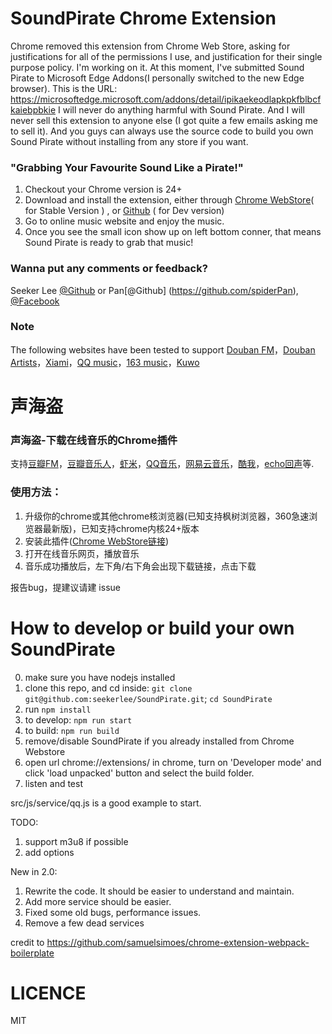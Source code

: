 SoundPirate Chrome Extension
============

Chrome removed this extension from Chrome Web Store, asking for justifications for all of the permissions I use, and justification for their single purpose policy. I'm working on it.
At this moment, I've submitted Sound Pirate to Microsoft Edge Addons(I personally switched to the new Edge browser). This is the URL: https://microsoftedge.microsoft.com/addons/detail/ipikaekeodlapkpkfblbcfkaiebpbkie
I will never do anything harmful with Sound Pirate. And I will never sell this extension to anyone else (I got quite a few emails asking me to sell it). And you guys can always use the source code to build you own Sound Pirate without installing from any store if you want.

### "Grabbing Your Favourite Sound Like a Pirate!"

1. Checkout your Chrome version is 24+
2. Download and install the extension, either through [Chrome WebStore](https://chrome.google.com/webstore/detail/声海盗/idleenniidjlnmnjkjmmnocnkmjibadd)( for Stable Version ) , or [Github](https://github.com/spiderPan/Sound-Pirate) ( for Dev version)
3. Go to online music website and enjoy the music.
4. Once you see the small icon show up on left bottom conner, that means Sound Pirate is ready to grab that music!

### Wanna put any comments or feedback?
Seeker Lee [@Github](https://github.com/seekerlee) or
Pan[@Github] (https://github.com/spiderPan), [@Facebook](https://www.facebook.com/banglanfeng.pan)

### Note
The following websites have been tested to support 
[Douban FM](http://douban.fm/)，[Douban Artists](http://music.douban.com/artists/)，[Xiami](http://www.xiami.com/)，[QQ music](http://y.qq.com/)，[163 music](http://music.163.com/)，[Kuwo](http://kuwo.cn)


声海盗
============

### 声海盗-下载在线音乐的Chrome插件
支持[豆瓣FM](http://douban.fm/)，[豆瓣音乐人](http://music.douban.com/artists/)，[虾米](http://www.xiami.com/)，[QQ音乐](http://y.qq.com/)，[网易云音乐](http://music.163.com/)，[酷我](http://kuwo.cn)，[echo回声](http://www.app-echo.com)等.

### 使用方法：
1. 升级你的chrome或其他chrome核浏览器(已知支持枫树浏览器，360急速浏览器最新版)，已知支持chrome内核24+版本
2. 安装此插件([Chrome WebStore链接](https://chrome.google.com/webstore/detail/声海盗/idleenniidjlnmnjkjmmnocnkmjibadd))
3. 打开在线音乐网页，播放音乐
4. 音乐成功播放后，左下角/右下角会出现下载链接，点击下载

报告bug，提建议请建 issue

How to develop or build your own SoundPirate
============
0. make sure you have nodejs installed
1. clone this repo, and cd inside: `git clone git@github.com:seekerlee/SoundPirate.git`; `cd SoundPirate`
2. run `npm install`
3. to develop: `npm run start`
4. to build: `npm run build`
5. remove/disable SoundPirate if you already installed from Chrome Webstore
6. open url chrome://extensions/ in chrome, turn on 'Developer mode' and click 'load unpacked' button and select the build folder. 
7. listen and test

src/js/service/qq.js is a good example to start.

TODO:
1. support m3u8 if possible
2. add options

New in 2.0:
1. Rewrite the code. It should be easier to understand and maintain.
2. Add more service should be easier.
3. Fixed some old bugs, performance issues.
4. Remove a few dead services

credit to https://github.com/samuelsimoes/chrome-extension-webpack-boilerplate

LICENCE
============
MIT
